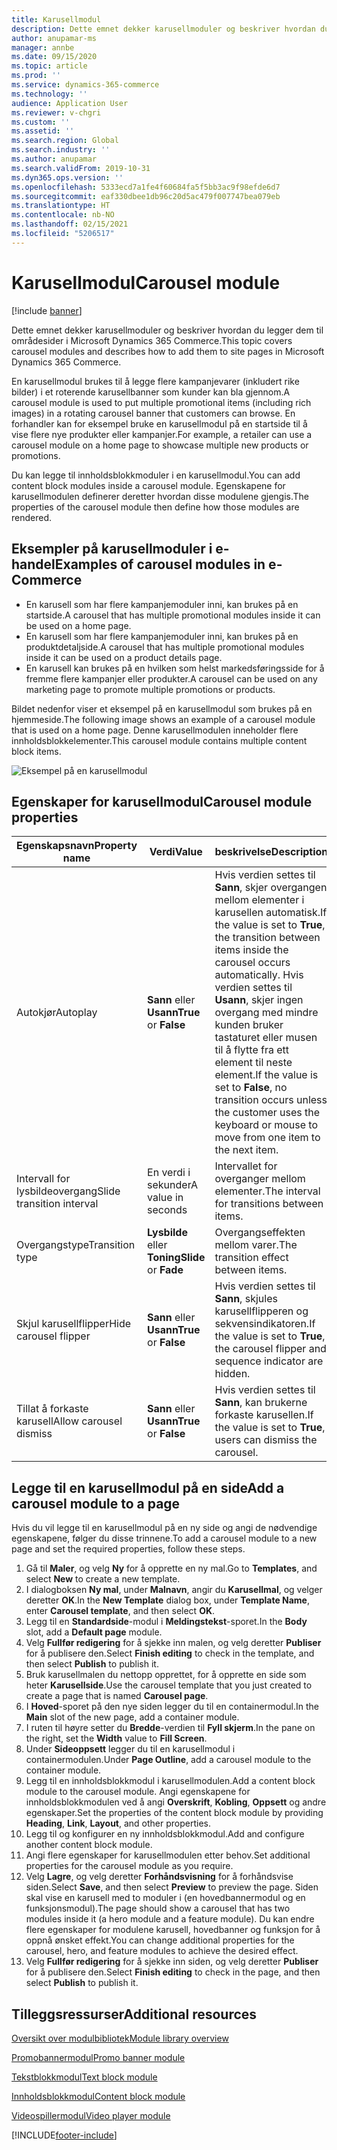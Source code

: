 ```yaml
---
title: Karusellmodul
description: Dette emnet dekker karusellmoduler og beskriver hvordan du legger dem til områdesider i Microsoft Dynamics 365 Commerce.
author: anupamar-ms
manager: annbe
ms.date: 09/15/2020
ms.topic: article
ms.prod: ''
ms.service: dynamics-365-commerce
ms.technology: ''
audience: Application User
ms.reviewer: v-chgri
ms.custom: ''
ms.assetid: ''
ms.search.region: Global
ms.search.industry: ''
ms.author: anupamar
ms.search.validFrom: 2019-10-31
ms.dyn365.ops.version: ''
ms.openlocfilehash: 5333ecd7a1fe4f60684fa5f5bb3ac9f98efde6d7
ms.sourcegitcommit: eaf330dbee1db96c20d5ac479f007747bea079eb
ms.translationtype: HT
ms.contentlocale: nb-NO
ms.lasthandoff: 02/15/2021
ms.locfileid: "5206517"
---
```

# <a name="carousel-module"></a><span data-ttu-id="8f464-103">Karusellmodul</span><span class="sxs-lookup"><span data-stu-id="8f464-103">Carousel module</span></span>

[!include [banner](includes/banner.md)]

<span data-ttu-id="8f464-104">Dette emnet dekker karusellmoduler og beskriver hvordan du legger dem til områdesider i Microsoft Dynamics 365 Commerce.</span><span class="sxs-lookup"><span data-stu-id="8f464-104">This topic covers carousel modules and describes how to add them to site pages in Microsoft Dynamics 365 Commerce.</span></span>

<span data-ttu-id="8f464-105">En karusellmodul brukes til å legge flere kampanjevarer (inkludert rike bilder) i et roterende karusellbanner som kunder kan bla gjennom.</span><span class="sxs-lookup"><span data-stu-id="8f464-105">A carousel module is used to put multiple promotional items (including rich images) in a rotating carousel banner that customers can browse.</span></span> <span data-ttu-id="8f464-106">En forhandler kan for eksempel bruke en karusellmodul på en startside til å vise flere nye produkter eller kampanjer.</span><span class="sxs-lookup"><span data-stu-id="8f464-106">For example, a retailer can use a carousel module on a home page to showcase multiple new products or promotions.</span></span>

<span data-ttu-id="8f464-107">Du kan legge til innholdsblokkmoduler i en karusellmodul.</span><span class="sxs-lookup"><span data-stu-id="8f464-107">You can add content block modules inside a carousel module.</span></span> <span data-ttu-id="8f464-108">Egenskapene for karusellmodulen definerer deretter hvordan disse modulene gjengis.</span><span class="sxs-lookup"><span data-stu-id="8f464-108">The properties of the carousel module then define how those modules are rendered.</span></span>

## <a name="examples-of-carousel-modules-in-e-commerce"></a><span data-ttu-id="8f464-109">Eksempler på karusellmoduler i e-handel</span><span class="sxs-lookup"><span data-stu-id="8f464-109">Examples of carousel modules in e-Commerce</span></span>

- <span data-ttu-id="8f464-110">En karusell som har flere kampanjemoduler inni, kan brukes på en startside.</span><span class="sxs-lookup"><span data-stu-id="8f464-110">A carousel that has multiple promotional modules inside it can be used on a home page.</span></span>
- <span data-ttu-id="8f464-111">En karusell som har flere kampanjemoduler inni, kan brukes på en produktdetaljside.</span><span class="sxs-lookup"><span data-stu-id="8f464-111">A carousel that has multiple promotional modules inside it can be used on a product details page.</span></span>
- <span data-ttu-id="8f464-112">En karusell kan brukes på en hvilken som helst markedsføringsside for å fremme flere kampanjer eller produkter.</span><span class="sxs-lookup"><span data-stu-id="8f464-112">A carousel can be used on any marketing page to promote multiple promotions or products.</span></span>

<span data-ttu-id="8f464-113">Bildet nedenfor viser et eksempel på en karusellmodul som brukes på en hjemmeside.</span><span class="sxs-lookup"><span data-stu-id="8f464-113">The following image shows an example of a carousel module that is used on a home page.</span></span> <span data-ttu-id="8f464-114">Denne karusellmodulen inneholder flere innholdsblokkelementer.</span><span class="sxs-lookup"><span data-stu-id="8f464-114">This carousel module contains multiple content block items.</span></span>

![Eksempel på en karusellmodul](./media/Hero.PNG)

## <a name="carousel-module-properties"></a><span data-ttu-id="8f464-116">Egenskaper for karusellmodul</span><span class="sxs-lookup"><span data-stu-id="8f464-116">Carousel module properties</span></span>

| <span data-ttu-id="8f464-117">Egenskapsnavn</span><span class="sxs-lookup"><span data-stu-id="8f464-117">Property name</span></span>             | <span data-ttu-id="8f464-118">Verdi</span><span class="sxs-lookup"><span data-stu-id="8f464-118">Value</span></span>                 | <span data-ttu-id="8f464-119">beskrivelse</span><span class="sxs-lookup"><span data-stu-id="8f464-119">Description</span></span> |
|---------------------------|-----------------------|-------------|
| <span data-ttu-id="8f464-120">Autokjør</span><span class="sxs-lookup"><span data-stu-id="8f464-120">Autoplay</span></span>                  | <span data-ttu-id="8f464-121">**Sann** eller **Usann**</span><span class="sxs-lookup"><span data-stu-id="8f464-121">**True** or **False**</span></span> | <span data-ttu-id="8f464-122">Hvis verdien settes til **Sann**, skjer overgangen mellom elementer i karusellen automatisk.</span><span class="sxs-lookup"><span data-stu-id="8f464-122">If the value is set to **True**, the transition between items inside the carousel occurs automatically.</span></span> <span data-ttu-id="8f464-123">Hvis verdien settes til **Usann**, skjer ingen overgang med mindre kunden bruker tastaturet eller musen til å flytte fra ett element til neste element.</span><span class="sxs-lookup"><span data-stu-id="8f464-123">If the value is set to **False**, no transition occurs unless the customer uses the keyboard or mouse to move from one item to the next item.</span></span> |
| <span data-ttu-id="8f464-124">Intervall for lysbildeovergang</span><span class="sxs-lookup"><span data-stu-id="8f464-124">Slide transition interval</span></span> | <span data-ttu-id="8f464-125">En verdi i sekunder</span><span class="sxs-lookup"><span data-stu-id="8f464-125">A value in seconds</span></span>    | <span data-ttu-id="8f464-126">Intervallet for overganger mellom elementer.</span><span class="sxs-lookup"><span data-stu-id="8f464-126">The interval for transitions between items.</span></span> |
| <span data-ttu-id="8f464-127">Overgangstype</span><span class="sxs-lookup"><span data-stu-id="8f464-127">Transition type</span></span>           | <span data-ttu-id="8f464-128">**Lysbilde** eller **Toning**</span><span class="sxs-lookup"><span data-stu-id="8f464-128">**Slide** or **Fade**</span></span> | <span data-ttu-id="8f464-129">Overgangseffekten mellom varer.</span><span class="sxs-lookup"><span data-stu-id="8f464-129">The transition effect between items.</span></span> |
| <span data-ttu-id="8f464-130">Skjul karusellflipper</span><span class="sxs-lookup"><span data-stu-id="8f464-130">Hide carousel flipper</span></span>     | <span data-ttu-id="8f464-131">**Sann** eller **Usann**</span><span class="sxs-lookup"><span data-stu-id="8f464-131">**True** or **False**</span></span> | <span data-ttu-id="8f464-132">Hvis verdien settes til **Sann**, skjules karusellflipperen og sekvensindikatoren.</span><span class="sxs-lookup"><span data-stu-id="8f464-132">If the value is set to **True**, the carousel flipper and sequence indicator are hidden.</span></span> |
| <span data-ttu-id="8f464-133">Tillat å forkaste karusell</span><span class="sxs-lookup"><span data-stu-id="8f464-133">Allow carousel dismiss</span></span>    | <span data-ttu-id="8f464-134">**Sann** eller **Usann**</span><span class="sxs-lookup"><span data-stu-id="8f464-134">**True** or **False**</span></span> | <span data-ttu-id="8f464-135">Hvis verdien settes til **Sann**, kan brukerne forkaste karusellen.</span><span class="sxs-lookup"><span data-stu-id="8f464-135">If the value is set to **True**, users can dismiss the carousel.</span></span> |

## <a name="add-a-carousel-module-to-a-page"></a><span data-ttu-id="8f464-136">Legge til en karusellmodul på en side</span><span class="sxs-lookup"><span data-stu-id="8f464-136">Add a carousel module to a page</span></span>

<span data-ttu-id="8f464-137">Hvis du vil legge til en karusellmodul på en ny side og angi de nødvendige egenskapene, følger du disse trinnene.</span><span class="sxs-lookup"><span data-stu-id="8f464-137">To add a carousel module to a new page and set the required properties, follow these steps.</span></span>

1. <span data-ttu-id="8f464-138">Gå til **Maler**, og velg **Ny** for å opprette en ny mal.</span><span class="sxs-lookup"><span data-stu-id="8f464-138">Go to **Templates**, and select **New** to create a new template.</span></span>
1. <span data-ttu-id="8f464-139">I dialogboksen **Ny mal**, under **Malnavn**, angir du **Karusellmal**, og velger deretter **OK**.</span><span class="sxs-lookup"><span data-stu-id="8f464-139">In the **New Template** dialog box, under **Template Name**, enter **Carousel template**, and then select **OK**.</span></span>
1. <span data-ttu-id="8f464-140">Legg til en **Standardside**-modul i **Meldingstekst**-sporet.</span><span class="sxs-lookup"><span data-stu-id="8f464-140">In the **Body** slot, add a **Default page** module.</span></span>
1. <span data-ttu-id="8f464-141">Velg **Fullfør redigering** for å sjekke inn malen, og velg deretter **Publiser** for å publisere den.</span><span class="sxs-lookup"><span data-stu-id="8f464-141">Select **Finish editing** to check in the template, and then select **Publish** to publish it.</span></span>  
1. <span data-ttu-id="8f464-142">Bruk karusellmalen du nettopp opprettet, for å opprette en side som heter **Karusellside**.</span><span class="sxs-lookup"><span data-stu-id="8f464-142">Use the carousel template that you just created to create a page that is named **Carousel page**.</span></span>
1. <span data-ttu-id="8f464-143">I **Hoved**-sporet på den nye siden legger du til en containermodul.</span><span class="sxs-lookup"><span data-stu-id="8f464-143">In the **Main** slot of the new page, add a container module.</span></span> 
1. <span data-ttu-id="8f464-144">I ruten til høyre setter du **Bredde**-verdien til **Fyll skjerm**.</span><span class="sxs-lookup"><span data-stu-id="8f464-144">In the pane on the right, set the **Width** value to **Fill Screen**.</span></span>
1. <span data-ttu-id="8f464-145">Under **Sideoppsett** legger du til en karusellmodul i containermodulen.</span><span class="sxs-lookup"><span data-stu-id="8f464-145">Under **Page Outline**, add a carousel module to the container module.</span></span>
1. <span data-ttu-id="8f464-146">Legg til en innholdsblokkmodul i karusellmodulen.</span><span class="sxs-lookup"><span data-stu-id="8f464-146">Add a content block module to the carousel module.</span></span> <span data-ttu-id="8f464-147">Angi egenskapene for innholdsblokkmodulen ved å angi **Overskrift**, **Kobling**, **Oppsett** og andre egenskaper.</span><span class="sxs-lookup"><span data-stu-id="8f464-147">Set the properties of the content block module by providing **Heading**, **Link**, **Layout**, and other properties.</span></span>
1. <span data-ttu-id="8f464-148">Legg til og konfigurer en ny innholdsblokkmodul.</span><span class="sxs-lookup"><span data-stu-id="8f464-148">Add and configure another content block module.</span></span>
1. <span data-ttu-id="8f464-149">Angi flere egenskaper for karusellmodulen etter behov.</span><span class="sxs-lookup"><span data-stu-id="8f464-149">Set additional properties for the carousel module as you require.</span></span>
1. <span data-ttu-id="8f464-150">Velg **Lagre**, og velg deretter **Forhåndsvisning** for å forhåndsvise siden.</span><span class="sxs-lookup"><span data-stu-id="8f464-150">Select **Save**, and then select **Preview** to preview the page.</span></span> <span data-ttu-id="8f464-151">Siden skal vise en karusell med to moduler i (en hovedbannermodul og en funksjonsmodul).</span><span class="sxs-lookup"><span data-stu-id="8f464-151">The page should show a carousel that has two modules inside it (a hero module and a feature module).</span></span> <span data-ttu-id="8f464-152">Du kan endre flere egenskaper for modulene karusell, hovedbanner og funksjon for å oppnå ønsket effekt.</span><span class="sxs-lookup"><span data-stu-id="8f464-152">You can change additional properties for the carousel, hero, and feature modules to achieve the desired effect.</span></span>
1. <span data-ttu-id="8f464-153">Velg **Fullfør redigering** for å sjekke inn siden, og velg deretter **Publiser** for å publisere den.</span><span class="sxs-lookup"><span data-stu-id="8f464-153">Select **Finish editing** to check in the page, and then select **Publish** to publish it.</span></span>

## <a name="additional-resources"></a><span data-ttu-id="8f464-154">Tilleggsressurser</span><span class="sxs-lookup"><span data-stu-id="8f464-154">Additional resources</span></span>

[<span data-ttu-id="8f464-155">Oversikt over modulbibliotek</span><span class="sxs-lookup"><span data-stu-id="8f464-155">Module library overview</span></span>](starter-kit-overview.md)

[<span data-ttu-id="8f464-156">Promobannermodul</span><span class="sxs-lookup"><span data-stu-id="8f464-156">Promo banner module</span></span>](add-alert.md)

[<span data-ttu-id="8f464-157">Tekstblokkmodul</span><span class="sxs-lookup"><span data-stu-id="8f464-157">Text block module</span></span>](add-content-rich-block.md)

[<span data-ttu-id="8f464-158">Innholdsblokkmodul</span><span class="sxs-lookup"><span data-stu-id="8f464-158">Content block module</span></span>](add-hero-module.md)

[<span data-ttu-id="8f464-159">Videospillermodul</span><span class="sxs-lookup"><span data-stu-id="8f464-159">Video player module</span></span>](add-video-player.md)


[!INCLUDE[footer-include](../includes/footer-banner.md)]